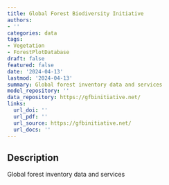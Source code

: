 ```yaml
---
title: Global Forest Biodiversity Initiative
authors:
- ''
categories: data
tags:
- Vegetation
- ForestPlotDatabase
draft: false
featured: false
date: '2024-04-13'
lastmod: '2024-04-13'
summary: Global forest inventory data and services
model_repository: ''
data_repository: https://gfbinitiative.net/
links:
  url_doi: ''
  url_pdf: ''
  url_source: https://gfbinitiative.net/
  url_docs: ''
---
```


## Description

Global forest inventory data and services

